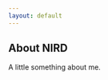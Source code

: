 ```yaml
---
layout: default
---
```


<section>
  <h1>About NIRD</h1>
  <p>A little something about me.</p>
</section>
